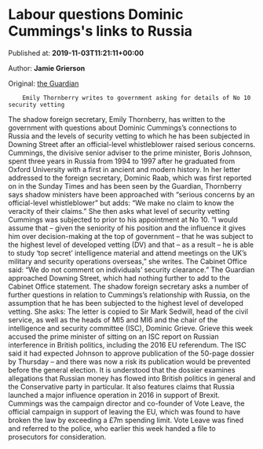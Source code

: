 
# Labour questions Dominic Cummings's links to Russia

Published at: **2019-11-03T11:21:11+00:00**

Author: **Jamie Grierson**

Original: [the Guardian](https://www.theguardian.com/politics/2019/nov/03/dominic-cummings-labour-questions-russia-links)


        Emily Thornberry writes to government asking for details of No 10 security vetting
      
The shadow foreign secretary, Emily Thornberry, has written to the government with questions about Dominic Cummings’s connections to Russia and the levels of security vetting to which he has been subjected in Downing Street after an official-level whistleblower raised serious concerns.
Cummings, the divisive senior adviser to the prime minister, Boris Johnson, spent three years in Russia from 1994 to 1997 after he graduated from Oxford University with a first in ancient and modern history.
In her letter addressed to the foreign secretary, Dominic Raab, which was first reported on in the Sunday Times and has been seen by the Guardian, Thornberry says shadow ministers have been approached with “serious concerns by an official-level whistleblower” but adds: “We make no claim to know the veracity of their claims.”
She then asks what level of security vetting Cummings was subjected to prior to his appointment at No 10.
“I would assume that – given the seniority of his position and the influence it gives him over decision-making at the top of government – that he was subject to the highest level of developed vetting (DV) and that – as a result – he is able to study ‘top secret’ intelligence material and attend meetings on the UK’s military and security operations overseas,” she writes.
The Cabinet Office said: “We do not comment on individuals’ security clearance.” The Guardian approached Downing Street, which had nothing further to add to the Cabinet Office statement.
The shadow foreign secretary asks a number of further questions in relation to Cummings’s relationship with Russia, on the assumption that he has been subjected to the highest level of developed vetting. She asks:
The letter is copied to Sir Mark Sedwill, head of the civil service, as well as the heads of MI5 and MI6 and the chair of the intelligence and security committee (ISC), Dominic Grieve.
Grieve this week accused the prime minister of sitting on an ISC report on Russian interference in British politics, including the 2016 EU referendum. The ISC said it had expected Johnson to approve publication of the 50-page dossier by Thursday – and there was now a risk its publication would be prevented before the general election.
It is understood that the dossier examines allegations that Russian money has flowed into British politics in general and the Conservative party in particular. It also features claims that Russia launched a major influence operation in 2016 in support of Brexit.
Cummings was the campaign director and co-founder of Vote Leave, the official campaign in support of leaving the EU, which was found to have broken the law by exceeding a £7m spending limit. Vote Leave was fined and referred to the police, who earlier this week handed a file to prosecutors for consideration.

